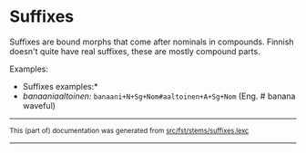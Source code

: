 # Suffixes
Suffixes are bound morphs that come after nominals in compounds. Finnish 
doesn't quite have real suffixes, these are mostly compound parts.

Examples:

* Suffixes examples:*
* *banaaniaaltoinen:* `banaani+N+Sg+Nom#aaltoinen+A+Sg+Nom` (Eng. # banana waveful)

* * *

<small>This (part of) documentation was generated from [src/fst/stems/suffixes.lexc](https://github.com/giellalt/lang-fin/blob/main/src/fst/stems/suffixes.lexc)</small>

---

